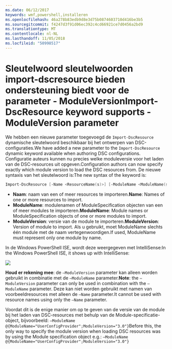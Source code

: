 ```yaml
---
ms.date: 06/12/2017
keywords: wmf,powershell,installeren
ms.openlocfilehash: 46a278b83edb9d8e3d75b0874603710d416be3b5
ms.sourcegitcommit: f4247d3f91d06ec392c4cd66921ce7d0456a2bd9
ms.translationtype: MT
ms.contentlocale: nl-NL
ms.lasthandoff: 11/05/2018
ms.locfileid: "50998517"
---
```

# <a name="import-dscresource-keyword-supports--moduleversion-parameter"></a><span data-ttu-id="a6f86-102">Sleutelwoord sleutelwoorden import-dscresource bieden ondersteuning biedt voor de parameter - ModuleVersion</span><span class="sxs-lookup"><span data-stu-id="a6f86-102">Import-DscResource keyword supports -ModuleVersion parameter</span></span>

<span data-ttu-id="a6f86-103">We hebben een nieuwe parameter toegevoegd de `Import-DscResource` dynamische sleutelwoord beschikbaar bij het ontwerpen van DSC-configuraties.</span><span class="sxs-lookup"><span data-stu-id="a6f86-103">We have added a new parameter to the `Import-DscResource` dynamic keyword available when authoring DSC configurations.</span></span> <span data-ttu-id="a6f86-104">Configuratie auteurs kunnen nu precies welke moduleversie voor het laden van de DSC-resources uit opgeven.</span><span class="sxs-lookup"><span data-stu-id="a6f86-104">Configuration authors can now specify exactly which module version to load the DSC resources from.</span></span> <span data-ttu-id="a6f86-105">De nieuwe syntaxis van het sleutelwoord is:</span><span class="sxs-lookup"><span data-stu-id="a6f86-105">The new syntax of the keyword is:</span></span>

```powershell
Import-DscResource [-Name <ResourceName(s)>] [-ModuleName <ModuleName(s)>] [-ModuleVersion <ModuleVersion>]
```

* <span data-ttu-id="a6f86-106">**Naam**: naam van een of meer resources te importeren.</span><span class="sxs-lookup"><span data-stu-id="a6f86-106">**Name**: Names of one or more resources to import.</span></span>
* <span data-ttu-id="a6f86-107">**ModuleName**: modulenamen of ModuleSpecification objecten van een of meer modules te importeren.</span><span class="sxs-lookup"><span data-stu-id="a6f86-107">**ModuleName**: Module names or ModuleSpecification objects of one or more modules to import.</span></span>
* <span data-ttu-id="a6f86-108">**ModuleVersion**: versie van de module te importeren.</span><span class="sxs-lookup"><span data-stu-id="a6f86-108">**ModuleVersion**: Version of module to import.</span></span> <span data-ttu-id="a6f86-109">Als u gebruikt, moet ModuleName slechts één module met de naam vertegenwoordigen.</span><span class="sxs-lookup"><span data-stu-id="a6f86-109">If used, ModuleName must represent only one module by name.</span></span>

<span data-ttu-id="a6f86-110">In de Windows PowerShell ISE, wordt deze weergegeven met IntelliSense:</span><span class="sxs-lookup"><span data-stu-id="a6f86-110">In the Windows PowerShell ISE, it shows up with IntelliSense:</span></span>

![](../images/Import-DscResource-Modversion.jpg)

<span data-ttu-id="a6f86-111">**Houd er rekening mee**: de `–ModuleVersion` parameter kan alleen worden gebruikt in combinatie met de `–ModuleName` parameter.</span><span class="sxs-lookup"><span data-stu-id="a6f86-111">**Note**: the `–ModuleVersion` parameter can only be used in combination with the `–ModuleName` parameter.</span></span> <span data-ttu-id="a6f86-112">Deze kan niet worden gebruikt met namen van voorbeeldresources met alleen de `–Name` parameter.</span><span class="sxs-lookup"><span data-stu-id="a6f86-112">It cannot be used with resource names using only the `–Name` parameter.</span></span>

<span data-ttu-id="a6f86-113">Voordat dit is de enige manier om op te geven van de versie van de module bij het laden van DSC-resources met behulp van de Module-specificatie-object, bijvoorbeeld: `–ModuleName @{ModuleName="UserConfigProvider";ModuleVersion="3.0"}`</span><span class="sxs-lookup"><span data-stu-id="a6f86-113">Before this, the only way to specify the module version when loading DSC resources was by using the Module specification object e.g.: `–ModuleName @{ModuleName="UserConfigProvider";ModuleVersion="3.0"}`</span></span>
